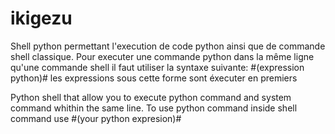 # ikigezu
Shell python permettant l'execution de code python ainsi que de commande shell classique.
Pour executer une commande python dans la même ligne qu'une commande shell il faut utiliser la syntaxe suivante:
#(expression python)#
les expressions sous cette forme sont éxecuter en premiers

Python shell that allow you to execute python command and system command whithin the same line.
To use python command inside shell command use #(your python expresion)#
